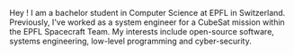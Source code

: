 Hey ! I am a bachelor student in Computer Science at EPFL in Switzerland. Previously, I've worked as a system engineer for a CubeSat mission within the EPFL Spacecraft Team. 
My interests include open-source software, systems engineering, low-level programming and cyber-security. 
